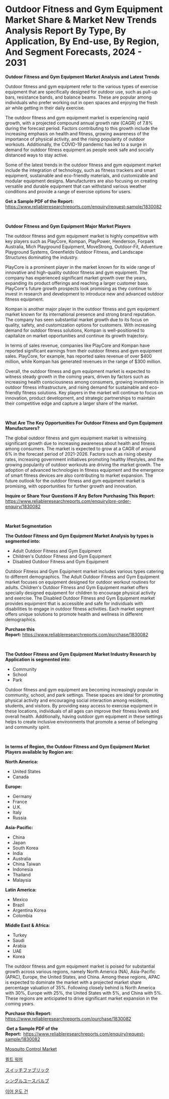 <p><h1>Outdoor Fitness and Gym Equipment Market Share & Market New Trends Analysis Report By Type, By Application, By End-use, By Region, And Segment Forecasts, 2024 - 2031</h1></p><p><strong>Outdoor Fitness and Gym Equipment Market Analysis and Latest Trends</strong></p>
<p><p>Outdoor fitness and gym equipment refer to the various types of exercise equipment that are specifically designed for outdoor use, such as pull-up bars, resistance bands, and balance beams. These are popular among individuals who prefer working out in open spaces and enjoying the fresh air while getting in their daily exercise.</p><p>The outdoor fitness and gym equipment market is experiencing rapid growth, with a projected compound annual growth rate (CAGR) of 7.8% during the forecast period. Factors contributing to this growth include the increasing emphasis on health and fitness, growing awareness of the importance of physical activity, and the rising popularity of outdoor workouts. Additionally, the COVID-19 pandemic has led to a surge in demand for outdoor fitness equipment as people seek safe and socially distanced ways to stay active.</p><p>Some of the latest trends in the outdoor fitness and gym equipment market include the integration of technology, such as fitness trackers and smart equipment, sustainable and eco-friendly materials, and customizable and modular equipment designs. Manufacturers are also focusing on creating versatile and durable equipment that can withstand various weather conditions and provide a range of exercise options for users.</p></p>
<p><strong>Get a Sample PDF of the Report:&nbsp;</strong> <a href="https://www.reliableresearchreports.com/enquiry/request-sample/1830082">https://www.reliableresearchreports.com/enquiry/request-sample/1830082</a></p>
<p>&nbsp;</p>
<p><strong>Outdoor Fitness and Gym Equipment Major Market Players</strong></p>
<p><p>The outdoor fitness and gym equipment market is highly competitive with key players such as PlayCore, Kompan, PlayPower, Henderson, Forpark Australia, Mich Playground Equipment, MoveStrong, Outdoor-Fit, Adventure Playground Systems, Greenfields Outdoor Fitness, and Landscape Structures dominating the industry.</p><p>PlayCore is a prominent player in the market known for its wide range of innovative and high-quality outdoor fitness and gym equipment. The company has experienced significant market growth over the years, expanding its product offerings and reaching a larger customer base. PlayCore's future growth prospects look promising as they continue to invest in research and development to introduce new and advanced outdoor fitness equipment.</p><p>Kompan is another major player in the outdoor fitness and gym equipment market known for its international presence and strong brand reputation. The company has seen substantial market growth due to its focus on quality, safety, and customization options for customers. With increasing demand for outdoor fitness solutions, Kompan is well-positioned to capitalize on market opportunities and continue its growth trajectory.</p><p>In terms of sales revenue, companies like PlayCore and Kompan have reported significant earnings from their outdoor fitness and gym equipment sales. PlayCore, for example, has reported sales revenue of over $400 million, while Kompan has generated revenues in the range of $300 million.</p><p>Overall, the outdoor fitness and gym equipment market is expected to witness steady growth in the coming years, driven by factors such as increasing health consciousness among consumers, growing investments in outdoor fitness infrastructure, and rising demand for sustainable and eco-friendly fitness solutions. Key players in the market will continue to focus on innovation, product development, and strategic partnerships to maintain their competitive edge and capture a larger share of the market.</p></p>
<p>&nbsp;</p>
<p><strong>What Are The Key Opportunities For Outdoor Fitness and Gym Equipment Manufacturers?</strong></p>
<p><p>The global outdoor fitness and gym equipment market is witnessing significant growth due to increasing awareness about health and fitness among consumers. The market is expected to grow at a CAGR of around 6% in the forecast period of 2021-2026. Factors such as rising obesity rates, increasing government initiatives promoting healthy lifestyles, and the growing popularity of outdoor workouts are driving the market growth. The adoption of advanced technologies in fitness equipment and the emergence of smart fitness devices are also contributing to market expansion. The future outlook for the outdoor fitness and gym equipment market is promising, with opportunities for further growth and innovation.</p></p>
<p><strong>Inquire or Share Your Questions If Any Before Purchasing This Report:</strong> <a href="https://www.reliableresearchreports.com/enquiry/pre-order-enquiry/1830082">https://www.reliableresearchreports.com/enquiry/pre-order-enquiry/1830082</a></p>
<p>&nbsp;</p>
<p><strong>Market Segmentation</strong></p>
<p><strong>The Outdoor Fitness and Gym Equipment Market Analysis by types is segmented into:</strong></p>
<p><ul><li>Adult Outdoor Fitness and Gym Equipment</li><li>Children's Outdoor Fitness and Gym Equipment</li><li>Disabled Outdoor Fitness and Gym Equipment</li></ul></p>
<p><p>Outdoor Fitness and Gym Equipment market includes various types catering to different demographics. The Adult Outdoor Fitness and Gym Equipment market focuses on equipment designed for outdoor workout routines for adults. Children's Outdoor Fitness and Gym Equipment market offers specially designed equipment for children to encourage physical activity and exercise. The Disabled Outdoor Fitness and Gym Equipment market provides equipment that is accessible and safe for individuals with disabilities to engage in outdoor fitness activities. Each market segment offers unique solutions to promote health and wellness in different demographics.</p></p>
<p><strong>Purchase this Report:&nbsp;</strong><a href="https://www.reliableresearchreports.com/purchase/1830082">https://www.reliableresearchreports.com/purchase/1830082</a></p>
<p>&nbsp;</p>
<p><strong>The Outdoor Fitness and Gym Equipment Market Industry Research by Application is segmented into:</strong></p>
<p><ul><li>Community</li><li>School</li><li>Park</li></ul></p>
<p><p>Outdoor fitness and gym equipment are becoming increasingly popular in community, school, and park settings. These spaces are ideal for promoting physical activity and encouraging social interaction among residents, students, and visitors. By providing easy access to exercise equipment in these locations, individuals of all ages can improve their fitness levels and overall health. Additionally, having outdoor gym equipment in these settings helps to create inclusive environments that promote a sense of belonging and community spirit.</p></p>
<p>&nbsp;</p>
<p><strong>In terms of Region, the Outdoor Fitness and Gym Equipment Market Players available by Region are:</strong></p>
<p>
    <p> <strong> North America: </strong>
        <ul>
            <li>United States</li>
            <li>Canada</li>
        </ul>
        </p> 
    <p> <strong> Europe: </strong>
        <ul>
            <li>Germany</li>
            <li>France</li>
            <li>U.K.</li>
            <li>Italy</li>
            <li>Russia</li>
        </ul>
        </p> 
    <p> <strong> Asia-Pacific: </strong>
        <ul>
            <li>China</li>
            <li>Japan</li>
            <li>South Korea</li>
            <li>India</li>
            <li>Australia</li>
            <li>China Taiwan</li>
            <li>Indonesia</li>
            <li>Thailand</li>
            <li>Malaysia</li>
        </ul>
        </p> 
    <p> <strong> Latin America: </strong>
        <ul>
            <li>Mexico</li>
            <li>Brazil</li>
            <li>Argentina Korea</li>
            <li>Colombia</li>
        </ul>
        </p> 
    <p> <strong> Middle East & Africa: </strong>
        <ul>
            <li>Turkey</li>
            <li>Saudi</li>
            <li>Arabia</li>
            <li>UAE</li>
            <li>Korea</li>
        </ul>
    </p>
    </p>
<p><p>The outdoor fitness and gym equipment market is poised for substantial growth across various regions, namely North America (NA), Asia-Pacific (APAC), Europe, the United States, and China. Among these regions, APAC is expected to dominate the market with a projected market share percentage valuation of 35%. Following closely behind is North America with 30%, Europe with 25%, the United States with 5%, and China with 5%. These regions are anticipated to drive significant market expansion in the coming years.</p></p>
<p><strong>Purchase this Report: </strong><a href="https://www.reliableresearchreports.com/purchase/1830082">https://www.reliableresearchreports.com/purchase/1830082</a></p>
<p>&nbsp;<strong>Get a Sample PDF of the Report:&nbsp;&nbsp;</strong><a href="https://www.reliableresearchreports.com/enquiry/request-sample/1830082">https://www.reliableresearchreports.com/enquiry/request-sample/1830082</a></p>
<p><strong></strong></p>
<p><p><a href="https://issuu.com/reportprime-2/docs/mosquito-control-market-size-2030.pptx">Mosquito Control Market</a></p><p><a href="https://github.com/sammyUltyylrich9067856/Market-Research-Report-List-1/blob/main/44604626734.md">퀼트 워머</a></p><p><a href="https://medium.com/@harmonybogan1944/%E3%82%B9%E3%82%A4%E3%83%83%E3%83%81%E3%83%95%E3%82%A1%E3%83%96%E3%83%AA%E3%83%83%E3%82%AF%E5%B8%82%E5%A0%B4%E3%81%AE%E5%B1%95%E6%9C%9B-%E6%A5%AD%E7%95%8C%E3%81%AE%E6%A6%82%E8%A6%81%E3%81%A8%E4%BA%88%E6%B8%AC-2024%E5%B9%B4%E3%81%8B%E3%82%892031%E5%B9%B4-d1c6eabdfa62">スイッチファブリック</a></p><p><a href="https://github.com/mcbeesbxa270/Market-Research-Report-List-1/blob/main/67166737554.md">シングルユースバルブ</a></p><p><a href="https://github.com/trmesnao7959541/Market-Research-Report-List-1/blob/main/58267306735.md">이어 온도 건</a></p></p>